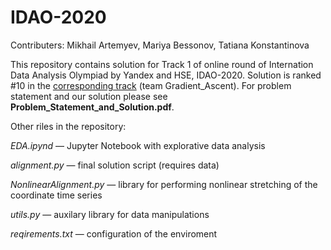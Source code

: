 # IDAO-2020
Contributers:
Mikhail Artemyev,
Mariya Bessonov,
Tatiana Konstantinova

This repository contains solution for Track 1 of online round of Internation Data Analysis Olympiad by Yandex and HSE, IDAO-2020. Solution is ranked #10 in the [corresponding track](https://idao.world/results/) (team Gradient_Ascent). For problem statement and our solution please see **Problem_Statement_and_Solution.pdf**. 

Other riles in the repository:

*EDA.ipynd* — Jupyter Notebook with explorative data analysis

*alignment.py* — final solution script (requires data)

*NonlinearAlignment.py* — library for performing nonlinear stretching of the coordinate time series

*utils.py* — auxilary library for data manipulations

*reqirements.txt* — configuration of the enviroment
